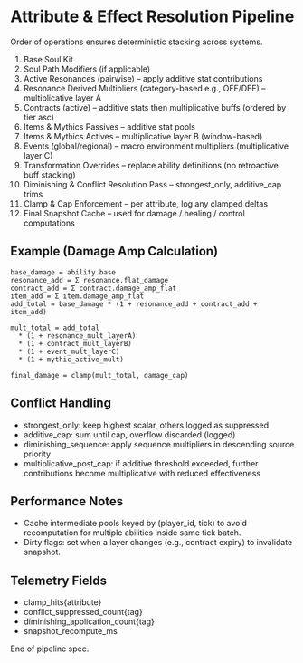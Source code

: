 # Attribute & Effect Resolution Pipeline

Order of operations ensures deterministic stacking across systems.

1. Base Soul Kit
2. Soul Path Modifiers (if applicable)
3. Active Resonances (pairwise) – apply additive stat contributions
4. Resonance Derived Multipliers (category-based e.g., OFF/DEF) – multiplicative layer A
5. Contracts (active) – additive stats then multiplicative buffs (ordered by tier asc)
6. Items & Mythics Passives – additive stat pools
7. Items & Mythics Actives – multiplicative layer B (window-based)
8. Events (global/regional) – macro environment multipliers (multiplicative layer C)
9. Transformation Overrides – replace ability definitions (no retroactive buff stacking)
10. Diminishing & Conflict Resolution Pass – strongest_only, additive_cap trims
11. Clamp & Cap Enforcement – per attribute, log any clamped deltas
12. Final Snapshot Cache – used for damage / healing / control computations

## Example (Damage Amp Calculation)
```
base_damage = ability.base
resonance_add = Σ resonance.flat_damage
contract_add = Σ contract.damage_amp_flat
item_add = Σ item.damage_amp_flat
add_total = base_damage * (1 + resonance_add + contract_add + item_add)

mult_total = add_total
  * (1 + resonance_mult_layerA)
  * (1 + contract_mult_layerB)
  * (1 + event_mult_layerC)
  * (1 + mythic_active_mult)

final_damage = clamp(mult_total, damage_cap)
```

## Conflict Handling
- strongest_only: keep highest scalar, others logged as suppressed
- additive_cap: sum until cap, overflow discarded (logged)
- diminishing_sequence: apply sequence multipliers in descending source priority
- multiplicative_post_cap: if additive threshold exceeded, further contributions become multiplicative with reduced effectiveness

## Performance Notes
- Cache intermediate pools keyed by (player_id, tick) to avoid recomputation for multiple abilities inside same tick batch.
- Dirty flags: set when a layer changes (e.g., contract expiry) to invalidate snapshot.

## Telemetry Fields
- clamp_hits{attribute}
- conflict_suppressed_count{tag}
- diminishing_application_count{tag}
- snapshot_recompute_ms

End of pipeline spec.
